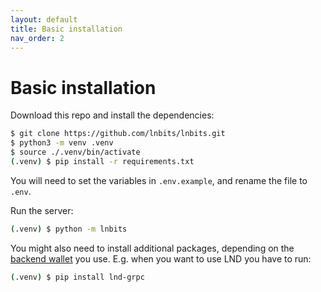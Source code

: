 ```yaml
---
layout: default
title: Basic installation
nav_order: 2
---
```



Basic installation
==================

Download this repo and install the dependencies:

```sh
$ git clone https://github.com/lnbits/lnbits.git
$ python3 -m venv .venv
$ source ./.venv/bin/activate
(.venv) $ pip install -r requirements.txt
```

You will need to set the variables in `.env.example`, and rename the file to `.env`.

Run the server:

```sh
(.venv) $ python -m lnbits
```

You might also need to install additional packages, depending on the [backend wallet](./wallets.md) you use.
E.g. when you want to use LND you have to run:

```sh
(.venv) $ pip install lnd-grpc
```
